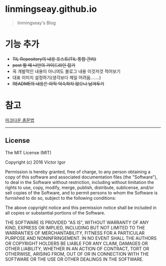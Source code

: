 # linmingseay.github.io
> linmingseay's Blog

# 기능 추가
- ~~TIL Repository의 내용 포스트(TIL 통합 관리)~~
- ~~post 할 때 나만의 가이드라인 잡기~~
- 꼭 개발적인 내용이 아니여도 블로그 내용 이것저것 적어보기
- 대표 이미지 설정하기(생각보다 제일 어려움.......)
- ~~README의 내용은 아직 익숙하지 않으니 남겨두기~~

# 참고
<a href="https://steemit.com/kr/@nand/markdown">마크다운 총문법</a>

------------------------------------------------------

## License
The MIT License (MIT)

Copyright (c) 2016 Victor Igor

Permission is hereby granted, free of charge, to any person obtaining a copy
of this software and associated documentation files (the "Software"), to deal
in the Software without restriction, including without limitation the rights
to use, copy, modify, merge, publish, distribute, sublicense, and/or sell
copies of the Software, and to permit persons to whom the Software is
furnished to do so, subject to the following conditions:

The above copyright notice and this permission notice shall be included in all
copies or substantial portions of the Software.

THE SOFTWARE IS PROVIDED "AS IS", WITHOUT WARRANTY OF ANY KIND, EXPRESS OR
IMPLIED, INCLUDING BUT NOT LIMITED TO THE WARRANTIES OF MERCHANTABILITY,
FITNESS FOR A PARTICULAR PURPOSE AND NONINFRINGEMENT. IN NO EVENT SHALL THE
AUTHORS OR COPYRIGHT HOLDERS BE LIABLE FOR ANY CLAIM, DAMAGES OR OTHER
LIABILITY, WHETHER IN AN ACTION OF CONTRACT, TORT OR OTHERWISE, ARISING FROM,
OUT OF OR IN CONNECTION WITH THE SOFTWARE OR THE USE OR OTHER DEALINGS IN THE
SOFTWARE.

